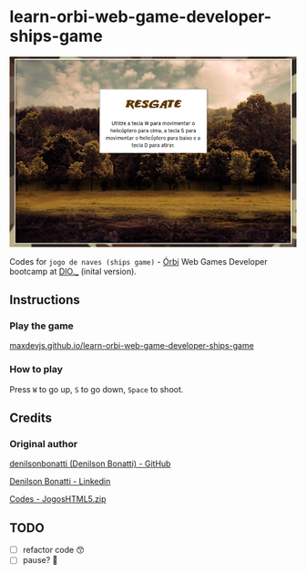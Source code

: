# learn-orbi-web-game-developer-ships-game

![screenshot](./imgs/ships.png?raw=true "screenshot")

Codes for `jogo de naves (ships game)` - [Órbi](https://orbi.co/) Web Games Developer bootcamp at [DIO.\_](https://www.dio.me/en) (inital version).

## Instructions

### Play the game

[maxdevjs.github.io/learn-orbi-web-game-developer-ships-game](https://maxdevjs.github.io/learn-orbi-web-game-developer-ships-game/)

### How to play

Press `W` to go up, `S` to go down, `Space` to shoot.

## Credits

### Original author

[denilsonbonatti (Denilson Bonatti) - GitHub](https://github.com/denilsonbonatti)

[Denilson Bonatti - Linkedin](https://www.linkedin.com/in/denilson-bonatti-54a14529/)

[Codes - JogosHTML5.zip](https://www.dropbox.com/s/17010wb608q4olu/JogosHTML5.zip)

## TODO

- [ ] refactor code 😙
- [ ] pause? 🤔

